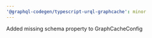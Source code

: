 ```yaml
---
'@graphql-codegen/typescript-urql-graphcache': minor
---
```


Added missing schema property to GraphCacheConfig
